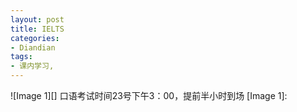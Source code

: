 ```yaml
---
layout: post
title: IELTS
categories:
- Diandian
tags:
- 课内学习, 
---
```

!\[Image 1\]\[\] 口语考试时间23号下午3：00，提前半小时到场 \[Image 1\]: